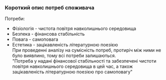 ### Короткий опис потреб споживача
Потреби:
+ Фізіологія - чистота повітря навколишнього середовища  
+ Безпека - фінансова стабільність  
+ Повага - самоповага  
+ Естетика - зацікавленість літературною поезією  
При проведенні аналізу на сумісність потреб, протиріч між ними не було виявлино, тому всі потреби залишаються.  
"Потреба у надані фінансової стабільності та забезпечені чистоти повітря навколишнього середовища в цей час, а також зацікавленість літературною поезією про самоповагу"
